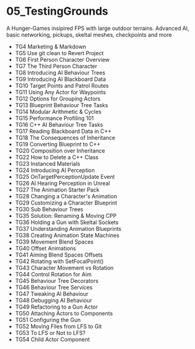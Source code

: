 # 05_TestingGrounds
A Hunger-Games insipired FPS with large outdoor terrains.  Advanced AI, basic networking, pickups, skeltal meshes, checkpoints and more

- TG4 Marketing & Markdown
- TG5 Use git clean to Revert Project
- TG6 First Person Character Overview
- TG7 The Third Person Character
- TG8 Introducing AI Behaviour Trees
- TG9 Introducing AI Blackboard Data
- TG10 Target Points and Patrol Routes
- TG11 Using Any Actor for Waypoints
- TG12 Options for Grouping Actors
- TG13 Blueprint Behaviour Tree Tasks
- TG14 Modular Arithmetic & Cycles
- TG15 Performance Profiling 101
- TG16 C++ AI Behaviour Tree Tasks
- TG17 Reading Blackboard Data in C++
- TG18 The Consequences of Inheritance
- TG19 Converting Blueprint to C++
- TG20 Composition over Inheritance
- TG22 How to Delete a C++ Class
- TG23 Instanced Materials
- TG24 Introducing AI Perception
- TG25 OnTargetPerceptionUpdate Event
- TG26 AI Hearing Perception in Unreal
- TG27 The Animation Starter Pack
- TG28 Changing a Character's Animation
- TG29 Customizing a Character Blueprint
- TG30 Sub Behaviour Trees
- TG35 Solution: Renaming & Moving CPP
- TG36 Holding a Gun with Skeltal Sockets
- TG37 Understanding Animation Blueprints
- TG38 Creating Animation State Machines
- TG39 Movement Blend Spaces
- TG40 Offset Animations
- TG41 Aiming Blend Spaces Offsets
- TG42 Rotating with SetFocalPoint()
- TG43 Character Movement vs Rotation
- TG44 Control Rotation for Aim
- TG45 Behaviour Tree Decorators
- TG46 Behaviour Tree Services
- TG47 Tweaking AI Behaviour
- TG48 Debugging AI Behaviour
- TG49 Refactoring to a Gun Actor
- TG50 Attaching Actors to Components
- TG51 Configuring the Gun
- TG52 Moving Files from LFS to Git
- TG53 To LFS or Not to LFS?
- TG54 Child Actor Component